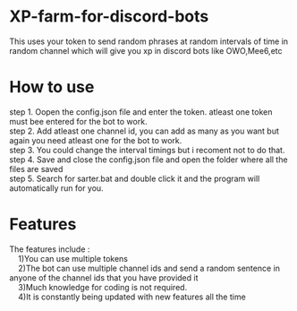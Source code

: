 
# XP-farm-for-discord-bots
This uses your token to send random phrases at random intervals of time in random channel which will give you xp in discord bots like OWO,Mee6,etc

# How to use
step 1. Oopen the config.json file and enter the token. atleast one token must bee entered for the bot to work.   
step 2. Add atleast one channel id,  you can add as many as you want but again you need atleast one for the bot to work.   
step 3. You could change the interval timings but i recoment not to do that.   
step 4. Save and close the config.json file and open the folder where all the files are saved   
step 5. Search for sarter.bat and double click it and the program will automatically run for you.

# Features
The features include :   
&nbsp;&nbsp;&nbsp;&nbsp;1)You can use multiple tokens   
&nbsp;&nbsp;&nbsp;&nbsp;2)The bot can use multiple channel ids and send a random sentence in anyone of the channel ids that you have provided it   
&nbsp;&nbsp;&nbsp;&nbsp;3)Much knowledge for coding is not required.   
&nbsp;&nbsp;&nbsp;&nbsp;4)It is constantly being updated with new features all the time   

